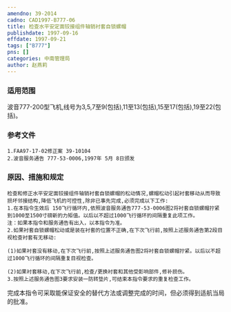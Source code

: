 ```yaml
---
amendno: 39-2014  
cadno: CAD1997-B777-06  
title: 检查水平安定面铰接组件轴销衬套自锁螺帽  
publishdate: 1997-09-16  
effdate: 1997-09-21  
tags: ["B777"]  
pns: []  
categories: 中南管理局  
author: 赵燕莉  
---
```

  
### 适用范围  
波音777-200型飞机,线号为3,5,7至9(包括),11至13(包括),15至17(包括),19至22(包括)。  
  
<!--more-->  
### 参考文件  
    1.FAA97-17-02修正案 39-10104  
    2.波音服务通告 777-53-0006,1997年 5月 8日颁发  
  
### 原因、措施和规定  
    检查和修正水平安定面铰接组件轴销衬套自锁螺帽的松动情况,螺帽松动引起衬套移动从而导致损坏邻接结构,降低飞机的可控性,除非已事先完成,必须完成以下工作:  
    1.在本指令生效后 150飞行循环内,依照波音服务通告777-53-0006图2将衬套自锁螺帽拧紧到1000至1500寸磅新的力矩值。以后以不超过1000飞行循环的间隔重复此项工作。  
    注：如果本指令和服务通告有出入，以本指令为准。  
    2.如果衬套自锁螺帽松动或是装在衬套的位置不正确,在下次飞行前,按照上述服务通告第2段目视检查衬套有无移动:  
  
    (1)如果衬套没有移动,在下次飞行前,按照上述服务通告图2将衬套自锁螺帽拧紧。以后以不超过1000飞行循环的间隔重复目视检查。  
  
    (2)如果衬套移动,在下次飞行前,检查/更换衬套和其他受影响部件,修补损伤。  
    3.按照上述服务通告图3要求安装一防转垫片,可结束本指令要求的重复检查工作。  
完成本指令可采取能保证安全的替代方法或调整完成的时间，但必须得到适航当局的批准。  
